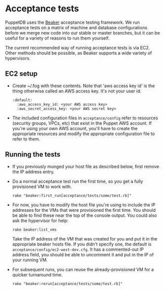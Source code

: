 # Acceptance tests

PuppetDB uses the [Beaker](https://github.com/puppetlabs/beaker) acceptance
testing framework. We run acceptance tests on a matrix of machine and database
configurations before we merge new code into our stable or master branches, but
it can be useful for a variety of reasons to run them yourself.

The current recommended way of running acceptance tests is via EC2. Other
methods should be possible, as Beaker supports a wide variety of hypervisors.


EC2 setup
---------
* Create ~/.fog with these contents. Note that 'aws access key id' is the thing
  otherwise called an AWS access key. It's not your user id. 

      :default:
        :aws_access_key_id: <your AWS access key>
        :aws_secret_access_key: <your AWS secret key>

* The included configuration files in `acceptance/config` refer to resources
  (security groups, VPCs, etc) that exist in the Puppet AWS account. If
  you're using your own AWS account, you'll have to create the appropriate
  resources and modify the appropriate configuration file to refer to them.

Running the tests
-----------------
* If you previously munged your host file as described below, first remove the
  IP address entry.

* Do a normal acceptance test run the first time, so you get a fully provisioned VM to work with. 

      rake "beaker:first_run[acceptance/tests/some/test.rb]"
      
* For now, you have to modify the host file you're using to include the IP
  addresses for the VMs that were provisioned the first time. You should be able
  to find these near the top of the console output. You could also ask the
  hypervisor for help:

      rake beaker:list_vms

  Take the IP address of the VM that was created for you and put it in the
  appropriate beaker hosts file. If you didn't specify one, the default is
  `acceptance/config/ec2-west-dev.cfg`. It has a commented-out IP address field,
  you should be able to uncomment it and put in the IP of your running VM.

* For subsequent runs, you can reuse the already-provisioned VM for a quicker
  turnaround time.

      rake "beaker:rerun[acceptance/tests/some/test.rb]"



